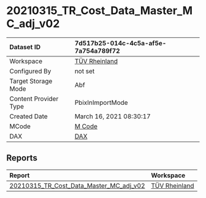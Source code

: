 



# 20210315_TR_Cost_Data_Master_MC_adj_v02

|Dataset ID|7d517b25-014c-4c5a-af5e-7a754a789f72|
| :--- | :--- |
|Workspace|[TÜV Rheinland](../Workspaces/TÜV-Rheinland.md)|
|Configured By|not set|
|Target Storage Mode|Abf|
|Content Provider Type|PbixInImportMode|
|Created Date|March 16, 2021 08:30:17|
|MCode|[M Code](./20210315_TR_Cost_Data_Master_MC_adj_v02/mcode.md)|
|DAX|[DAX](./20210315_TR_Cost_Data_Master_MC_adj_v02/dax.md)|

## Reports

|Report|Workspace|
| :--- | :--- |
|[20210315_TR_Cost_Data_Master_MC_adj_v02](../Reports/20210315_TR_Cost_Data_Master_MC_adj_v02.md)|[TÜV Rheinland](../Workspaces/TÜV-Rheinland.md)|
